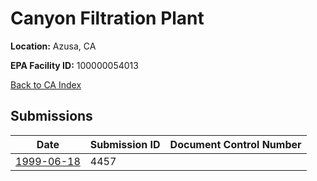 # Canyon Filtration Plant

**Location:** Azusa, CA

**EPA Facility ID:** 100000054013

[Back to CA Index](../../index.md)

## Submissions

| Date | Submission ID | Document Control Number |
|------|--------------|-------------------------|
| [1999-06-18](submissions/4457.md) | 4457 |  |
